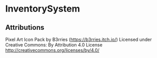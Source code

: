 # InventorySystem
 
## Attributions
Pixel Art Icon Pack by B3rries (https://b3rries.itch.io/)
Licensed under Creative Commons: By Attribution 4.0 License
http://creativecommons.org/licenses/by/4.0/